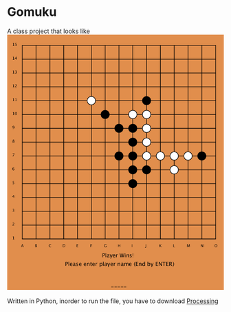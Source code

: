 # Gomuku
A class project that looks like
![Screenshot of Gomuku](assets/screenshot-1.png)

Written in Python, inorder to run the file, you have to download [Processing](https://py.processing.org/)

